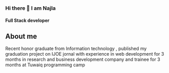### Hi there 👋 I am Najla 
#### Full Stack developer 
## About me
Recent honor graduate from Information technology , published my graduation project on IJOE jornal with experience in web development for 3 months in research and business development company and trainee for 3 months at Tuwaiq programming camp 
<!--
**NajlaHamdan/NajlaHamdan** is a ✨ _special_ ✨ repository because its `README.md` (this file) appears on your GitHub profile.


Here are some ideas to get you started:

- 🔭 I’m currently working on ...
- 🌱 I’m currently learning ...
- 👯 I’m looking to collaborate on ...
- 🤔 I’m looking for help with ...
- 💬 Ask me about ...
- 📫 How to reach me: ...
- 😄 Pronouns: ...
- ⚡ Fun fact: ...
-->
